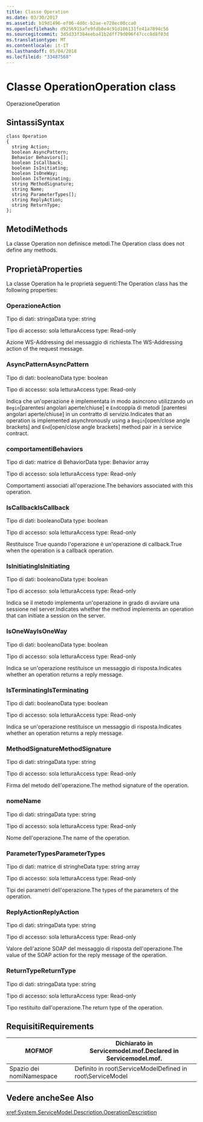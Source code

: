 ```yaml
---
title: Classe Operation
ms.date: 03/30/2017
ms.assetid: b19d1496-ef06-4d0c-b2ae-e728ec00cca0
ms.openlocfilehash: d9256915afe9fdb8e4c91d186131fe41a7094c56
ms.sourcegitcommit: 3d5d33f384eeba41b2dff79d096f47ccc8d8f03d
ms.translationtype: MT
ms.contentlocale: it-IT
ms.lasthandoff: 05/04/2018
ms.locfileid: "33487568"
---
```

# <a name="operation-class"></a><span data-ttu-id="36a0d-102">Classe Operation</span><span class="sxs-lookup"><span data-stu-id="36a0d-102">Operation class</span></span>
<span data-ttu-id="36a0d-103">Operazione</span><span class="sxs-lookup"><span data-stu-id="36a0d-103">Operation</span></span>  
  
## <a name="syntax"></a><span data-ttu-id="36a0d-104">Sintassi</span><span class="sxs-lookup"><span data-stu-id="36a0d-104">Syntax</span></span>  
  
```  
class Operation  
{  
  string Action;  
  boolean AsyncPattern;  
  Behavior Behaviors[];  
  boolean IsCallback;  
  boolean IsInitiating;  
  boolean IsOneWay;  
  boolean IsTerminating;  
  string MethodSignature;  
  string Name;  
  string ParameterTypes[];  
  string ReplyAction;  
  string ReturnType;  
};  
```  
  
## <a name="methods"></a><span data-ttu-id="36a0d-105">Metodi</span><span class="sxs-lookup"><span data-stu-id="36a0d-105">Methods</span></span>  
 <span data-ttu-id="36a0d-106">La classe Operation non definisce metodi.</span><span class="sxs-lookup"><span data-stu-id="36a0d-106">The Operation class does not define any methods.</span></span>  
  
## <a name="properties"></a><span data-ttu-id="36a0d-107">Proprietà</span><span class="sxs-lookup"><span data-stu-id="36a0d-107">Properties</span></span>  
 <span data-ttu-id="36a0d-108">La classe Operation ha le proprietà seguenti:</span><span class="sxs-lookup"><span data-stu-id="36a0d-108">The Operation class has the following properties:</span></span>  
  
### <a name="action"></a><span data-ttu-id="36a0d-109">Operazione</span><span class="sxs-lookup"><span data-stu-id="36a0d-109">Action</span></span>  
 <span data-ttu-id="36a0d-110">Tipo di dati: stringa</span><span class="sxs-lookup"><span data-stu-id="36a0d-110">Data type: string</span></span>  
  
 <span data-ttu-id="36a0d-111">Tipo di accesso: sola lettura</span><span class="sxs-lookup"><span data-stu-id="36a0d-111">Access type: Read-only</span></span>  
  
 <span data-ttu-id="36a0d-112">Azione WS-Addressing del messaggio di richiesta.</span><span class="sxs-lookup"><span data-stu-id="36a0d-112">The WS-Addressing action of the request message.</span></span>  
  
### <a name="asyncpattern"></a><span data-ttu-id="36a0d-113">AsyncPattern</span><span class="sxs-lookup"><span data-stu-id="36a0d-113">AsyncPattern</span></span>  
 <span data-ttu-id="36a0d-114">Tipo di dati: booleano</span><span class="sxs-lookup"><span data-stu-id="36a0d-114">Data type: boolean</span></span>  
  
 <span data-ttu-id="36a0d-115">Tipo di accesso: sola lettura</span><span class="sxs-lookup"><span data-stu-id="36a0d-115">Access type: Read-only</span></span>  
  
 <span data-ttu-id="36a0d-116">Indica che un'operazione è implementata in modo asincrono utilizzando un `Begin`[parentesi angolari aperte/chiuse] e `End`coppia di metodi [parentesi angolari aperte/chiuse] in un contratto di servizio.</span><span class="sxs-lookup"><span data-stu-id="36a0d-116">Indicates that an operation is implemented asynchronously using a `Begin`[open/close angle brackets] and `End`[open/close angle brackets] method pair in a service contract.</span></span>  
  
### <a name="behaviors"></a><span data-ttu-id="36a0d-117">comportamenti</span><span class="sxs-lookup"><span data-stu-id="36a0d-117">Behaviors</span></span>  
 <span data-ttu-id="36a0d-118">Tipo di dati: matrice di Behavior</span><span class="sxs-lookup"><span data-stu-id="36a0d-118">Data type: Behavior array</span></span>  
  
 <span data-ttu-id="36a0d-119">Tipo di accesso: sola lettura</span><span class="sxs-lookup"><span data-stu-id="36a0d-119">Access type: Read-only</span></span>  
  
 <span data-ttu-id="36a0d-120">Comportamenti associati all'operazione.</span><span class="sxs-lookup"><span data-stu-id="36a0d-120">The behaviors associated with this operation.</span></span>  
  
### <a name="iscallback"></a><span data-ttu-id="36a0d-121">IsCallback</span><span class="sxs-lookup"><span data-stu-id="36a0d-121">IsCallback</span></span>  
 <span data-ttu-id="36a0d-122">Tipo di dati: booleano</span><span class="sxs-lookup"><span data-stu-id="36a0d-122">Data type: boolean</span></span>  
  
 <span data-ttu-id="36a0d-123">Tipo di accesso: sola lettura</span><span class="sxs-lookup"><span data-stu-id="36a0d-123">Access type: Read-only</span></span>  
  
 <span data-ttu-id="36a0d-124">Restituisce True quando l'operazione è un'operazione di callback.</span><span class="sxs-lookup"><span data-stu-id="36a0d-124">True when the operation is a callback operation.</span></span>  
  
### <a name="isinitiating"></a><span data-ttu-id="36a0d-125">IsInitiating</span><span class="sxs-lookup"><span data-stu-id="36a0d-125">IsInitiating</span></span>  
 <span data-ttu-id="36a0d-126">Tipo di dati: booleano</span><span class="sxs-lookup"><span data-stu-id="36a0d-126">Data type: boolean</span></span>  
  
 <span data-ttu-id="36a0d-127">Tipo di accesso: sola lettura</span><span class="sxs-lookup"><span data-stu-id="36a0d-127">Access type: Read-only</span></span>  
  
 <span data-ttu-id="36a0d-128">Indica se il metodo implementa un'operazione in grado di avviare una sessione nel server.</span><span class="sxs-lookup"><span data-stu-id="36a0d-128">Indicates whether the method implements an operation that can initiate a session on the server.</span></span>  
  
### <a name="isoneway"></a><span data-ttu-id="36a0d-129">IsOneWay</span><span class="sxs-lookup"><span data-stu-id="36a0d-129">IsOneWay</span></span>  
 <span data-ttu-id="36a0d-130">Tipo di dati: booleano</span><span class="sxs-lookup"><span data-stu-id="36a0d-130">Data type: boolean</span></span>  
  
 <span data-ttu-id="36a0d-131">Tipo di accesso: sola lettura</span><span class="sxs-lookup"><span data-stu-id="36a0d-131">Access type: Read-only</span></span>  
  
 <span data-ttu-id="36a0d-132">Indica se un'operazione restituisce un messaggio di risposta.</span><span class="sxs-lookup"><span data-stu-id="36a0d-132">Indicates whether an operation returns a reply message.</span></span>  
  
### <a name="isterminating"></a><span data-ttu-id="36a0d-133">IsTerminating</span><span class="sxs-lookup"><span data-stu-id="36a0d-133">IsTerminating</span></span>  
 <span data-ttu-id="36a0d-134">Tipo di dati: booleano</span><span class="sxs-lookup"><span data-stu-id="36a0d-134">Data type: boolean</span></span>  
  
 <span data-ttu-id="36a0d-135">Tipo di accesso: sola lettura</span><span class="sxs-lookup"><span data-stu-id="36a0d-135">Access type: Read-only</span></span>  
  
 <span data-ttu-id="36a0d-136">Indica se un'operazione restituisce un messaggio di risposta.</span><span class="sxs-lookup"><span data-stu-id="36a0d-136">Indicates whether an operation returns a reply message.</span></span>  
  
### <a name="methodsignature"></a><span data-ttu-id="36a0d-137">MethodSignature</span><span class="sxs-lookup"><span data-stu-id="36a0d-137">MethodSignature</span></span>  
 <span data-ttu-id="36a0d-138">Tipo di dati: stringa</span><span class="sxs-lookup"><span data-stu-id="36a0d-138">Data type: string</span></span>  
  
 <span data-ttu-id="36a0d-139">Tipo di accesso: sola lettura</span><span class="sxs-lookup"><span data-stu-id="36a0d-139">Access type: Read-only</span></span>  
  
 <span data-ttu-id="36a0d-140">Firma del metodo dell'operazione.</span><span class="sxs-lookup"><span data-stu-id="36a0d-140">The method signature of the operation.</span></span>  
  
### <a name="name"></a><span data-ttu-id="36a0d-141">nome</span><span class="sxs-lookup"><span data-stu-id="36a0d-141">Name</span></span>  
 <span data-ttu-id="36a0d-142">Tipo di dati: stringa</span><span class="sxs-lookup"><span data-stu-id="36a0d-142">Data type: string</span></span>  
  
 <span data-ttu-id="36a0d-143">Tipo di accesso: sola lettura</span><span class="sxs-lookup"><span data-stu-id="36a0d-143">Access type: Read-only</span></span>  
  
 <span data-ttu-id="36a0d-144">Nome dell'operazione.</span><span class="sxs-lookup"><span data-stu-id="36a0d-144">The name of the operation.</span></span>  
  
### <a name="parametertypes"></a><span data-ttu-id="36a0d-145">ParameterTypes</span><span class="sxs-lookup"><span data-stu-id="36a0d-145">ParameterTypes</span></span>  
 <span data-ttu-id="36a0d-146">Tipo di dati: matrice di stringhe</span><span class="sxs-lookup"><span data-stu-id="36a0d-146">Data type: string array</span></span>  
  
 <span data-ttu-id="36a0d-147">Tipo di accesso: sola lettura</span><span class="sxs-lookup"><span data-stu-id="36a0d-147">Access type: Read-only</span></span>  
  
 <span data-ttu-id="36a0d-148">Tipi dei parametri dell'operazione.</span><span class="sxs-lookup"><span data-stu-id="36a0d-148">The types of the parameters of the operation.</span></span>  
  
### <a name="replyaction"></a><span data-ttu-id="36a0d-149">ReplyAction</span><span class="sxs-lookup"><span data-stu-id="36a0d-149">ReplyAction</span></span>  
 <span data-ttu-id="36a0d-150">Tipo di dati: stringa</span><span class="sxs-lookup"><span data-stu-id="36a0d-150">Data type: string</span></span>  
  
 <span data-ttu-id="36a0d-151">Tipo di accesso: sola lettura</span><span class="sxs-lookup"><span data-stu-id="36a0d-151">Access type: Read-only</span></span>  
  
 <span data-ttu-id="36a0d-152">Valore dell'azione SOAP del messaggio di risposta dell'operazione.</span><span class="sxs-lookup"><span data-stu-id="36a0d-152">The value of the SOAP action for the reply message of the operation.</span></span>  
  
### <a name="returntype"></a><span data-ttu-id="36a0d-153">ReturnType</span><span class="sxs-lookup"><span data-stu-id="36a0d-153">ReturnType</span></span>  
 <span data-ttu-id="36a0d-154">Tipo di dati: stringa</span><span class="sxs-lookup"><span data-stu-id="36a0d-154">Data type: string</span></span>  
  
 <span data-ttu-id="36a0d-155">Tipo di accesso: sola lettura</span><span class="sxs-lookup"><span data-stu-id="36a0d-155">Access type: Read-only</span></span>  
  
 <span data-ttu-id="36a0d-156">Tipo restituito dall'operazione.</span><span class="sxs-lookup"><span data-stu-id="36a0d-156">The return type of the operation.</span></span>  
  
## <a name="requirements"></a><span data-ttu-id="36a0d-157">Requisiti</span><span class="sxs-lookup"><span data-stu-id="36a0d-157">Requirements</span></span>  
  
|<span data-ttu-id="36a0d-158">MOF</span><span class="sxs-lookup"><span data-stu-id="36a0d-158">MOF</span></span>|<span data-ttu-id="36a0d-159">Dichiarato in Servicemodel.mof.</span><span class="sxs-lookup"><span data-stu-id="36a0d-159">Declared in Servicemodel.mof.</span></span>|  
|---------|-----------------------------------|  
|<span data-ttu-id="36a0d-160">Spazio dei nomi</span><span class="sxs-lookup"><span data-stu-id="36a0d-160">Namespace</span></span>|<span data-ttu-id="36a0d-161">Definito in root\ServiceModel</span><span class="sxs-lookup"><span data-stu-id="36a0d-161">Defined in root\ServiceModel</span></span>|  
  
## <a name="see-also"></a><span data-ttu-id="36a0d-162">Vedere anche</span><span class="sxs-lookup"><span data-stu-id="36a0d-162">See Also</span></span>  
 <xref:System.ServiceModel.Description.OperationDescription>
